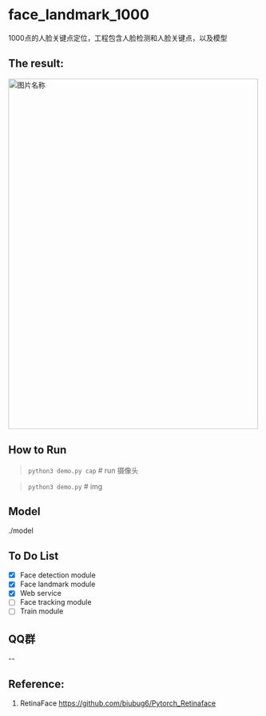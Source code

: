 # face_landmark_1000

1000点的人脸关键点定位，工程包含人脸检测和人脸关键点，以及模型



## The result:

<img src="./data/result.jpg" width = "500" height = "700" alt="图片名称" align=center />

## How to Run

> `python3 demo.py cap`  # run 摄像头

> `python3 demo.py`  # img

## Model

./model

## To Do List

- [x] Face detection module
- [x] Face landmark module
- [x] Web service
- [ ] Face tracking module
- [ ] Train module

## QQ群

--

## Reference:

1. RetinaFace https://github.com/biubug6/Pytorch_Retinaface



